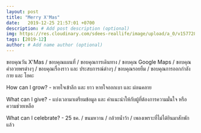```yaml
---
layout: post
title: "Merry X'Mas"
date:   2019-12-25 21:57:01 +0700
description: # Add post description (optional)
img: https://res.cloudinary.com/sdees-reallife/image/upload/a_0/v1577286240/Screenshot_20191225_164905.png # Add image post (optional)
tags: [2019-12]
author: # Add name author (optional)
---
```

ขอบคุณวัน X'Mas / ขอบคุณแผนที่ / ขอบคุณการเดินทาง / ขอบคุณ Google Maps / ขอบคุณคำอวยพรต่างๆ / ขอบคุณเรื่องราว และ ประสบการณ์ต่างๆ / ขอบคุณรอยยิ้ม / ขอบคุณการออกกำลังกาย และ โยคะ

<i class="fa fa-child" style="color:plum"></i>

How can I grow? - หายใจเข้าลึก และ ยาว หายใจออกเบา และ ผ่อนคลาย

What can I give? - แบ่งเวลามาเตรียมข้อมูล และ คำแนะนำให้กับผู้ที่ต้องการความมั่นใจ หรือ ความช่วยเหลือ

What can I celebrate? - 25 ธค. / ขนมหวาน / กล้วยน้ำว้า / เพลงเพราะที่ไม่ได้ยินมาสักพักแล้ว
